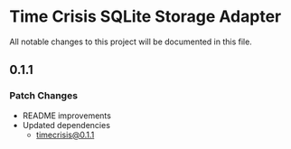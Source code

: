 # Time Crisis SQLite Storage Adapter

All notable changes to this project will be documented in this file.

## 0.1.1

### Patch Changes

- README improvements
- Updated dependencies
  - timecrisis@0.1.1

